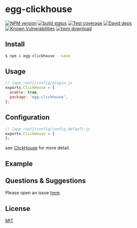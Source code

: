 # egg-clickhouse

[![NPM version][npm-image]][npm-url]
[![build status][travis-image]][travis-url]
[![Test coverage][codecov-image]][codecov-url]
[![David deps][david-image]][david-url]
[![Known Vulnerabilities][snyk-image]][snyk-url]
[![npm download][download-image]][download-url]

[npm-image]: https://img.shields.io/npm/v/egg-clickhouse.svg?style=flat-square
[npm-url]: https://npmjs.org/package/egg-clickhouse
[travis-image]: https://img.shields.io/travis/eggjs/egg-clickhouse.svg?style=flat-square
[travis-url]: https://travis-ci.org/eggjs/egg-clickhouse
[codecov-image]: https://img.shields.io/codecov/c/github/eggjs/egg-clickhouse.svg?style=flat-square
[codecov-url]: https://codecov.io/github/eggjs/egg-clickhouse?branch=master
[david-image]: https://img.shields.io/david/eggjs/egg-clickhouse.svg?style=flat-square
[david-url]: https://david-dm.org/eggjs/egg-clickhouse
[snyk-image]: https://snyk.io/test/npm/egg-clickhouse/badge.svg?style=flat-square
[snyk-url]: https://snyk.io/test/npm/egg-clickhouse
[download-image]: https://img.shields.io/npm/dm/egg-clickhouse.svg?style=flat-square
[download-url]: https://npmjs.org/package/egg-clickhouse

<!--
Description here.
-->

## Install

```bash
$ npm i egg-clickhouse --save
```

## Usage

```js
// {app_root}/config/plugin.js
exports.ClickHouse = {
  enable: true,
  package: 'egg-clickhouse',
};
```

## Configuration

```js
// {app_root}/config/config.default.js
exports.ClickHouse = {
};
```

see [ClickHouse](https://clickhouse.com/docs/en/integrations/language-clients/nodejs) for more detail.

## Example

<!-- example here -->

## Questions & Suggestions

Please open an issue [here](https://github.com/eggjs/egg/issues).

## License

[MIT](LICENSE)

